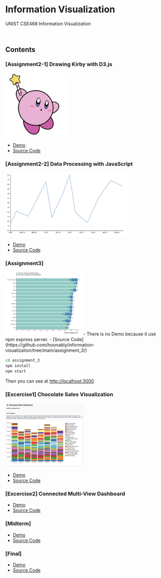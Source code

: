 # Information Visualization
UNIST CSE468 Information Visualization

<br>

## Contents

### [Assignment2-1] Drawing Kirby with D3.js
<img src = "assignment_2/1-1/kirby.png" height="200"/>

- [Demo](https://hoonably.github.io/information-visualization/assignment_2/1-1/assignment1-1)  
- [Source Code](https://github.com/hoonably/information-visualization/tree/main/assignment_2/1-1/)


### [Assignment2-2] Data Processing with JavaScript 
<img src = "assignment_2/1-2/1-2.png" height="200"/>

- [Demo](https://hoonably.github.io/information-visualization/assignment_2/1-2/assignment1-2)
- [Source Code](https://github.com/hoonably/information-visualization/tree/main/assignment_2/1-2/)
  
### [Assignment3]
<img src = "assignment_3/3.png" height="200"/>
- There is no Demo because it use npm express server.  
- [Source Code](https://github.com/hoonably/information-visualization/tree/main/assignment_3/)

```bash
cd assignment_3
npm install
npm start
```
Then you can see  at [http://localhost:3000](http://localhost:3000)

### [Excercise1] Chocolate Sales Visualization 
<img src = "excercise_1/chocolate.png" height="200"/>

- [Demo](https://hoonably.github.io/information-visualization/excercise_1/)
- [Source Code](https://github.com/hoonably/information-visualization/tree/main/excercise_1/)

### [Excercise2] Connected Multi-View Dashboard
- [Demo](https://hoonably.github.io/information-visualization/excercise_2/)
- [Source Code](https://github.com/hoonably/information-visualization/tree/main/excercise_2/)

### [Midterm] 
- [Demo]()
- [Source Code]()
  
### [Final] 
- [Demo]()
- [Source Code]()
